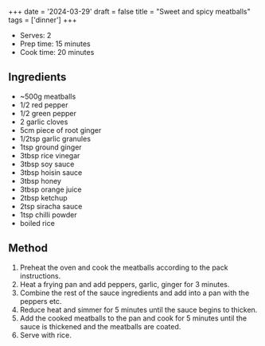 +++
date = '2024-03-29'
draft = false
title = "Sweet and spicy meatballs"
tags = ['dinner']
+++

- Serves: 2
- Prep time: 15 minutes
- Cook time: 20 minutes

## Ingredients
- ~500g meatballs
- 1/2 red pepper
- 1/2 green pepper
- 2 garlic cloves
- 5cm piece of root ginger
- 1/2tsp garlic granules
- 1tsp ground ginger
- 3tbsp rice vinegar
- 3tbsp soy sauce
- 3tbsp hoisin sauce
- 3tbsp honey
- 3tbsp orange juice
- 2tbsp ketchup
- 2tsp siracha sauce
- 1tsp chilli powder
- boiled rice

## Method
1. Preheat the oven and cook the meatballs according to the pack instructions.
2. Heat a frying pan and add peppers, garlic, ginger for 3 minutes.
3. Combine the rest of the sauce ingredients and add into a pan with the peppers etc.
4. Reduce heat and simmer for 5 minutes until the sauce begins to thicken.
5. Add the cooked meatballs to the pan and cook for 5 minutes until the sauce is thickened and the meatballs are coated.
6. Serve with rice.